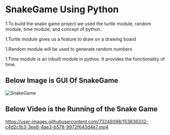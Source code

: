# SnakeGame Using Python

1.To build the snake game project we used the turtle module, random module, time module, and concept of python.

1.Turtle module gives us a feature to draw on a drawing board

1.Random module will be used to generate random numbers

1.Time module is an inbuilt module in python. It provides the functionality of time.

## Below Image is GUI Of SnakeGame

![SnakeGame](https://user-images.githubusercontent.com/73248098/153836433-b615248f-757a-46c9-b7e0-eaab723dfb1c.png)

## Below Video is the Running of the Snake Game

https://user-images.githubusercontent.com/73248098/153836332-c4d2c1b3-3ee8-4ae3-b578-9972f643d4e7.mp4

